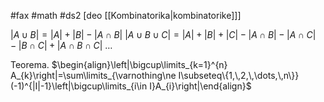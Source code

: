 #fax #math #ds2 [deo [[Kombinatorika|kombinatorike]]]
$\:$

$\left|A\cup B\right| = \left|A\right|+\left|B\right|-\left|A\cap B\right|$
$\left|A\cup B\cup C\right| = \left|A\right|+\left|B\right|+\left|C\right|-\left|A\cap B\right|-\left|A\cap C\right|-\left|B\cap C\right|+\left|A\cap B\cap C\right|$
$\dots$

Teorema. $\begin{align}\left|\bigcup\limits_{k=1}^{n} A_{k}\right|=\sum\limits_{\varnothing\ne I\subseteq\{1,\,2,\,\dots,\,n\}}(-1)^{|I|-1}\left|\bigcup\limits_{i\in I}A_{i}\right|\end{align}$